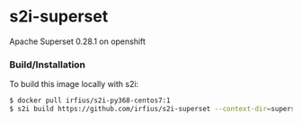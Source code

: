 # s2i-superset
Apache Superset 0.28.1 on openshift

### Build/Installation
To build this image locally with s2i:
```sh
$ docker pull irfius/s2i-py368-centos7:1
$ s2i build https://github.com/irfius/s2i-superset --context-dir=superset irfius/s2i-py368-centos7:1 superset:0.28.1
```